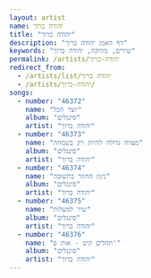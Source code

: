 ```yaml
---
layout: artist
name: יהודה ברוך
title: "יהודה ברוך"
description: "דף האמן יהודה ברוך"
keywords: "שירים, מוזיקה, יהודה ברוך"
permalink: /artists/יהודה-ברוך
redirect_from:
  - /artists/list/יהודה ברוך
  - /artists/יהודה-ברוך/
songs:
  - number: "46372"
    name: "יוצר הכל"
    album: "סינגלים"
    artist: "יהודה ברוך"
  - number: "46373"
    name: "מצווה גדולה להיות רק בשמחה"
    album: "סינגלים"
    artist: "יהודה ברוך"
  - number: "46374"
    name: "ניגון החוזר בתשובה"
    album: "סינגלים"
    artist: "יהודה ברוך"
  - number: "46375"
    name: "שיר למעלות"
    album: "סינגלים"
    artist: "יהודה ברוך"
  - number: "46376"
    name: "תהלים קיט - אות פ'"
    album: "סינגלים"
    artist: "יהודה ברוך"
---
```

